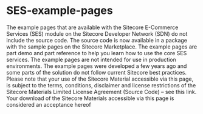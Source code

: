 SES-example-pages
=================

The example pages that are available with the Sitecore E-Commerce Services (SES) module on the Sitecore Developer Network (SDN) do not include the source code.   The source code is now available in a package with the sample pages on the Sitecore Marketplace.     The example pages are part demo and part reference to help you learn how to use the core SES services. The example pages are not intended for use in production environments.      The example pages were developed a few years ago and some parts of the solution do not follow current Sitecore best practices.     Please note that your use of the Sitecore Material accessible via this page, is subject to the terms, conditions, disclaimer and license restrictions of the Sitecore Materials Limited License Agreement (Source Code) – see this link. Your download of the Sitecore Materials accessible via this page is considered an acceptance hereof 
